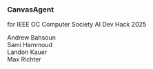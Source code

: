 ### CanvasAgent

for IEEE OC Computer Society AI Dev Hack 2025

Andrew Bahsoun    
Sami Hammoud    
Landon Kauer    
Max Richter     
